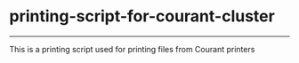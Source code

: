 # printing-script-for-courant-cluster
---
This is a printing script used for printing files from Courant printers

